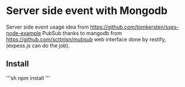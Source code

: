 
Server side event with Mongodb
==============================

Server side event usage idea from https://github.com/tomkersten/sses-node-example
PubSub thanks to mangodb from https://github.com/scttnlsn/mubsub
web interface done by restify, (expess.js can do the job).

Install
-------
'''sh
npm install
'''

